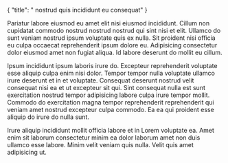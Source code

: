 {
  "title": " nostrud quis incididunt eu consequat"
}

Pariatur labore eiusmod eu amet elit nisi eiusmod incididunt. Cillum non cupidatat commodo nostrud nostrud nostrud qui sint nisi et elit. Ullamco do sunt veniam nostrud ipsum voluptate quis ex nulla. Sit proident nisi officia eu culpa occaecat reprehenderit ipsum dolore eu. Adipisicing consectetur dolor eiusmod amet non fugiat aliqua. Id labore deserunt do mollit eu cillum.

Ipsum incididunt ipsum laboris irure do. Excepteur reprehenderit voluptate esse aliquip culpa enim nisi dolor. Tempor tempor nulla voluptate ullamco irure deserunt et in et voluptate. Consequat deserunt nostrud velit consequat nisi ea et ut excepteur sit qui. Sint consequat nulla est sunt exercitation nostrud tempor adipisicing labore culpa irure tempor mollit. Commodo do exercitation magna tempor reprehenderit reprehenderit qui veniam amet nostrud excepteur culpa commodo. Ea ea qui proident esse aliquip do irure do nulla sunt.

Irure aliquip incididunt mollit officia labore et in Lorem voluptate ea. Amet enim sit laborum consectetur minim ea dolor laborum amet non duis ullamco esse labore. Minim velit veniam quis nulla. Velit quis amet adipisicing ut.